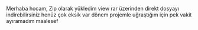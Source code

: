 Merhaba hocam,
Zip olarak yükledim view rar üzerinden direkt dosyayı indirebilirsiniz
henüz çok eksik var dönem projemle uğraştığım için pek vakit ayıramadım maalesef
